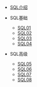 
* [SQL介绍](./docs/a-1备战面试.md)
  
* SQL基础

  * [SQL01](./docs/b-1面试题总结-Java基础.md)
  * [SQL02](./docs/b-2Java集合.md)
  * [SQL03](./docs/b-3Java多线程.md)
  * [SQL04](./docs/b-4jvm.md)

* SQL高级

  * [SQL05](./docs/c-1计算机网络.md)
  * [SQL06](./docs/c-2数据结构.md)
  * [SQL07](./docs/c-3算法.md)
  * [SQL08](./docs/c-4操作系统.md)

  

